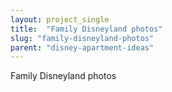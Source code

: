 ```yaml
---
layout: project_single
title:  "Family Disneyland photos"
slug: "family-disneyland-photos"
parent: "disney-apartment-ideas"
---
```

Family Disneyland photos